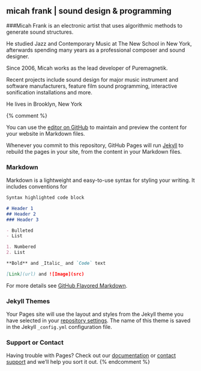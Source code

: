 ## micah frank | sound design & programming

###Micah Frank is an electronic artist that uses algorithmic methods to generate sound structures.

He studied Jazz and Contemporary Music at The New School in New York, afterwards spending many years as a professional composer and sound designer. 

Since 2006, Micah works as the lead developer of Puremagnetik.

Recent projects include sound design for major music instrument and software manufacturers, feature film sound programming, interactive sonification installations and more.

He lives in Brooklyn, New York

{% comment %}

You can use the [editor on GitHub](https://github.com/chronopolis5k/chronopolis5k.github.io/edit/master/index.md) to maintain and preview the content for your website in Markdown files.

Whenever you commit to this repository, GitHub Pages will run [Jekyll](https://jekyllrb.com/) to rebuild the pages in your site, from the content in your Markdown files.

### Markdown

Markdown is a lightweight and easy-to-use syntax for styling your writing. It includes conventions for

```markdown
Syntax highlighted code block

# Header 1
## Header 2
### Header 3

- Bulleted
- List

1. Numbered
2. List

**Bold** and _Italic_ and `Code` text

[Link](url) and ![Image](src)
```

For more details see [GitHub Flavored Markdown](https://guides.github.com/features/mastering-markdown/).

### Jekyll Themes

Your Pages site will use the layout and styles from the Jekyll theme you have selected in your [repository settings](https://github.com/chronopolis5k/chronopolis5k.github.io/settings). The name of this theme is saved in the Jekyll `_config.yml` configuration file.

### Support or Contact

Having trouble with Pages? Check out our [documentation](https://help.github.com/categories/github-pages-basics/) or [contact support](https://github.com/contact) and we’ll help you sort it out.
{% endcomment %}